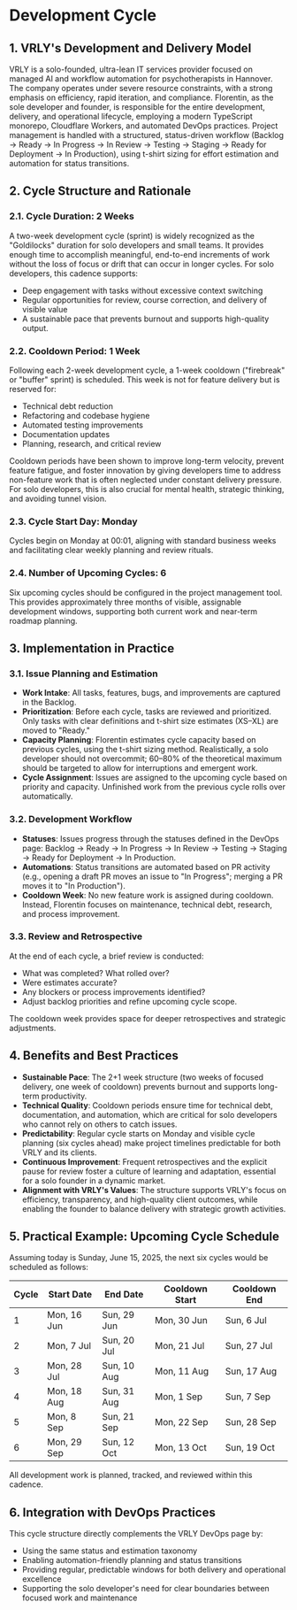 # Development Cycle

## 1. VRLY's Development and Delivery Model

VRLY is a solo-founded, ultra-lean IT services provider focused on managed AI and workflow automation for psychotherapists in Hannover. The company operates under severe resource constraints, with a strong emphasis on efficiency, rapid iteration, and compliance. Florentin, as the sole developer and founder, is responsible for the entire development, delivery, and operational lifecycle, employing a modern TypeScript monorepo, Cloudflare Workers, and automated DevOps practices. Project management is handled with a structured, status-driven workflow (Backlog → Ready → In Progress → In Review → Testing → Staging → Ready for Deployment → In Production), using t-shirt sizing for effort estimation and automation for status transitions.

## 2. Cycle Structure and Rationale

### 2.1. Cycle Duration: 2 Weeks

A two-week development cycle (sprint) is widely recognized as the "Goldilocks" duration for solo developers and small teams. It provides enough time to accomplish meaningful, end-to-end increments of work without the loss of focus or drift that can occur in longer cycles. For solo developers, this cadence supports:

- Deep engagement with tasks without excessive context switching
- Regular opportunities for review, course correction, and delivery of visible value
- A sustainable pace that prevents burnout and supports high-quality output.

### 2.2. Cooldown Period: 1 Week

Following each 2-week development cycle, a 1-week cooldown ("firebreak" or "buffer" sprint) is scheduled. This week is not for feature delivery but is reserved for:

- Technical debt reduction
- Refactoring and codebase hygiene
- Automated testing improvements
- Documentation updates
- Planning, research, and critical review

Cooldown periods have been shown to improve long-term velocity, prevent feature fatigue, and foster innovation by giving developers time to address non-feature work that is often neglected under constant delivery pressure. For solo developers, this is also crucial for mental health, strategic thinking, and avoiding tunnel vision.

### 2.3. Cycle Start Day: Monday

Cycles begin on Monday at 00:01, aligning with standard business weeks and facilitating clear weekly planning and review rituals.

### 2.4. Number of Upcoming Cycles: 6

Six upcoming cycles should be configured in the project management tool. This provides approximately three months of visible, assignable development windows, supporting both current work and near-term roadmap planning.

## 3. Implementation in Practice

### 3.1. Issue Planning and Estimation

- **Work Intake**: All tasks, features, bugs, and improvements are captured in the Backlog.
- **Prioritization**: Before each cycle, tasks are reviewed and prioritized. Only tasks with clear definitions and t-shirt size estimates (XS–XL) are moved to "Ready."
- **Capacity Planning**: Florentin estimates cycle capacity based on previous cycles, using the t-shirt sizing method. Realistically, a solo developer should not overcommit; 60–80% of the theoretical maximum should be targeted to allow for interruptions and emergent work.
- **Cycle Assignment**: Issues are assigned to the upcoming cycle based on priority and capacity. Unfinished work from the previous cycle rolls over automatically.

### 3.2. Development Workflow

- **Statuses**: Issues progress through the statuses defined in the DevOps page: Backlog → Ready → In Progress → In Review → Testing → Staging → Ready for Deployment → In Production.
- **Automations**: Status transitions are automated based on PR activity (e.g., opening a draft PR moves an issue to "In Progress"; merging a PR moves it to "In Production").
- **Cooldown Week**: No new feature work is assigned during cooldown. Instead, Florentin focuses on maintenance, technical debt, research, and process improvement.

### 3.3. Review and Retrospective

At the end of each cycle, a brief review is conducted:

- What was completed? What rolled over?
- Were estimates accurate?
- Any blockers or process improvements identified?
- Adjust backlog priorities and refine upcoming cycle scope.

The cooldown week provides space for deeper retrospectives and strategic adjustments.

## 4. Benefits and Best Practices

- **Sustainable Pace**: The 2+1 week structure (two weeks of focused delivery, one week of cooldown) prevents burnout and supports long-term productivity.
- **Technical Quality**: Cooldown periods ensure time for technical debt, documentation, and automation, which are critical for solo developers who cannot rely on others to catch issues.
- **Predictability**: Regular cycle starts on Monday and visible cycle planning (six cycles ahead) make project timelines predictable for both VRLY and its clients.
- **Continuous Improvement**: Frequent retrospectives and the explicit pause for review foster a culture of learning and adaptation, essential for a solo founder in a dynamic market.
- **Alignment with VRLY's Values**: The structure supports VRLY's focus on efficiency, transparency, and high-quality client outcomes, while enabling the founder to balance delivery with strategic growth activities.

## 5. Practical Example: Upcoming Cycle Schedule

Assuming today is Sunday, June 15, 2025, the next six cycles would be scheduled as follows:

| Cycle | Start Date  | End Date    | Cooldown Start | Cooldown End |
| ----- | ----------- | ----------- | -------------- | ------------ |
| 1     | Mon, 16 Jun | Sun, 29 Jun | Mon, 30 Jun    | Sun, 6 Jul   |
| 2     | Mon, 7 Jul  | Sun, 20 Jul | Mon, 21 Jul    | Sun, 27 Jul  |
| 3     | Mon, 28 Jul | Sun, 10 Aug | Mon, 11 Aug    | Sun, 17 Aug  |
| 4     | Mon, 18 Aug | Sun, 31 Aug | Mon, 1 Sep     | Sun, 7 Sep   |
| 5     | Mon, 8 Sep  | Sun, 21 Sep | Mon, 22 Sep    | Sun, 28 Sep  |
| 6     | Mon, 29 Sep | Sun, 12 Oct | Mon, 13 Oct    | Sun, 19 Oct  |

All development work is planned, tracked, and reviewed within this cadence.

## 6. Integration with DevOps Practices

This cycle structure directly complements the VRLY DevOps page by:

- Using the same status and estimation taxonomy
- Enabling automation-friendly planning and status transitions
- Providing regular, predictable windows for both delivery and operational excellence
- Supporting the solo developer's need for clear boundaries between focused work and maintenance
